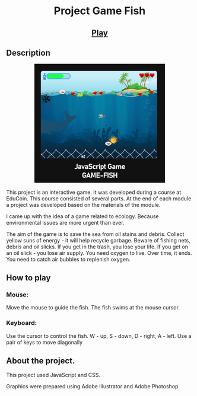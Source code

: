 <h1 align="center">Project Game Fish</h1>

<!-- <img src="./readme_assets/h2.png" width="100%"> -->

<h2 align="center"><a  href="http://yurylisovsky.colocall.com/portfolio/game-fish/">Play</a></h2>

## Description

<p align="center"><img  src="./readme_assets/game-fish.png" width="70%"></p>

This project is an interactive game. It was developed during a course at EduCoin. This course consisted of several parts. At the end of each module a project was developed based on the materials of the module.

I came up with the idea of ​​a game related to ecology. Because environmental issues are more urgent than ever.

The aim of the game is to save the sea from oil stains and debris. Collect yellow suns of energy - it will help recycle garbage. Beware of fishing nets, debris and oil slicks. If you get in the trash, you lose your life. If you get on an oil slick - you lose air supply. You need oxygen to live. Over time, it ends. You need to catch air bubbles to replenish oxygen.

## How to play

### Mouse:

Move the mouse to guide the fish. The fish swims at the mouse cursor.

### Keyboard:

Use the cursor to control the fish. W - up, S - down, D - right, A - left. Use a pair of keys to move diagonally

## About the project.

This project used JavaScript and CSS.

Graphics were prepared using Adobe Illustrator and Adobe Photoshop

